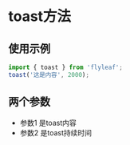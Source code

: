 # toast方法

## 使用示例
```javascript
import { toast } from 'flyleaf';
toast('这是内容', 2000);
```

## 两个参数
* 参数1 是toast内容
* 参数2 是toast持续时间